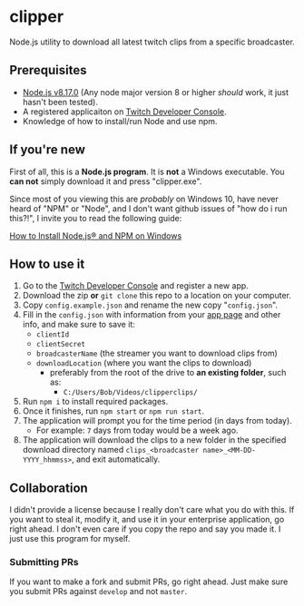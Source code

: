 # clipper

Node.js utility to download all latest twitch clips from a specific broadcaster.

## Prerequisites

- [Node.js v8.17.0](https://nodejs.org/download/release/v8.17.0/) (Any node major version 8 or higher *should* work, it just hasn't been tested).
- A registered applicaiton on [Twitch Developer Console](https://dev.twitch.tv/console).
- Knowledge of how to install/run Node and use npm.

## If you're new

First of all, this is a **Node.js program**. It is **not** a Windows executable. You **can not** simply download it and press "clipper.exe". 

Since most of you viewing this are *probably* on Windows 10, have never heard of "NPM" or "Node", and I don't want github issues of "how do i run this?!", I invite you to read the following guide:

[How to Install Node.js® and NPM on Windows](https://blog.teamtreehouse.com/install-node-js-npm-windows)

## How to use it

1. Go to the [Twitch Developer Console](https://dev.twitch.tv/console) and register a new app.
2. Download the zip **or** `git clone` this repo to a location on your computer.
3. Copy `config.example.json` and rename the new copy "`config.json`".
4. Fill in the `config.json` with information from your [app page](https://i.imgur.com/4RTULc1.png) and other info, and make sure to save it:
    - `clientId`
    - `clientSecret`
    - `broadcasterName` (the streamer you want to download clips from)
    - `downloadLocation` (where you want the clips to download)
      - preferably from the root of the drive to **an existing folder**, such as:
        - `C:/Users/Bob/Videos/clipperclips/`
5. Run `npm i` to install required packages.
6. Once it finishes, run `npm start` or `npm run start`.
7. The application will prompt you for the time period (in days from today).
    - For example: `7` days from today would be a week ago.
8. The application will download the clips to a new folder in the specified download directory named `clips_<broadcaster name>_<MM-DD-YYYY_hhmmss>`, and exit automatically.

## Collaboration

I didn't provide a license because I really don't care what you do with this. If you want to steal it, modify it, and use it in your enterprise application, go right ahead. I don't even care if you copy the repo and say you made it. I just use this program for myself.

### Submitting PRs

If you want to make a fork and submit PRs, go right ahead. Just make sure you submit PRs against `develop` and not `master`.